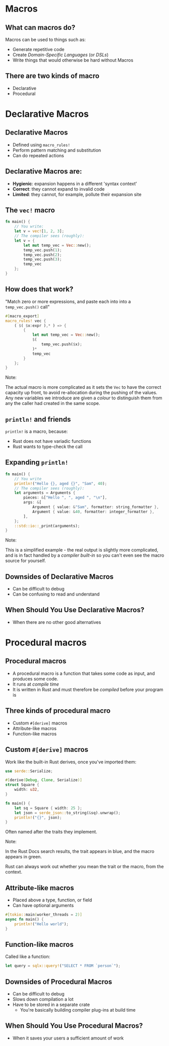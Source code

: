 # Macros

## What can macros do?

Macros can be used to things such as:

* Generate repetitive code
* Create *Domain-Specific Languages* (or *DSLs*)
* Write things that would otherwise be hard without Macros

## There are two kinds of macro

* Declarative
* Procedural

# Declarative Macros

## Declarative Macros

* Defined using `macro_rules!`
* Perform pattern matching and substitution
* Can do repeated actions

## Declarative Macros are:

* __Hygienic__: expansion happens in a different 'syntax context'
* __Correct__: they cannot expand to invalid code
* __Limited__: they cannot, for example, pollute their expansion site

## The `vec!` macro

```rust [1-10|2-3|4-11]
fn main() {
    // You write:
    let v = vec![1, 2, 3];
    // The compiler sees (roughly):
    let v = {
        let mut temp_vec = Vec::new();
        temp_vec.push(1);
        temp_vec.push(2);
        temp_vec.push(3);
        temp_vec
    };
}
```

## How does that work?

"Match zero or more expressions, and paste each into into a `temp_vec.push()` call"

```rust [1-12|1|2|3|4-10|6-8]
#[macro_export]
macro_rules! vec {
    ( $( $x:expr ),* ) => {
        {
            let mut temp_vec = Vec::new();
            $(
                temp_vec.push($x);
            )*
            temp_vec
        }
    };
}
```

Note:

The actual macro is more complicated as it sets the `Vec` to have the correct capacity up front, to avoid re-allocation during the pushing of the values. Any new variables we introduce are given a *colour* to distinguish them from any the caller had created in the same scope.

## `println!` and friends

`println!` is a macro, because:

* Rust does not have variadic functions
* Rust wants to type-check the call

## Expanding `println!`

```rust ignore []
fn main() {
    // You write
    println!("Hello {}, aged {}", "Sam", 40);
    // The compiler sees (roughly):
    let arguments = Arguments {
        pieces: &["Hello ", ", aged ", "\n"],
        args: &[
            Argument { value: &"Sam", formatter: string_formatter },
            Argument { value: &40, formatter: integer_formatter },
        ],
    };
    ::std::io::_print(arguments);
}
```

Note:

This is a simplified example - the real output is slightly more complicated, and is in fact handled by a *compiler built-in* so you can't even see the macro source for yourself.

## Downsides of Declarative Macros

* Can be difficult to debug
* Can be confusing to read and understand

## When Should You Use Declarative Macros?

* When there are no other good alternatives

# Procedural macros

## Procedural macros

* A procedural macro is a function that takes some code as input, and produces some code.
* It runs at *compile time*
* It is written in Rust and must therefore be *compiled* before your program is

## Three kinds of procedural macro

* Custom `#[derive]` macros
* Attribute-like macros
* Function-like macros

## Custom `#[derive]` macros

Work like the built-in Rust derives, once you've imported them:

```rust ignore []
use serde::Serialize;

#[derive(Debug, Clone, Serialize)]
struct Square {
    width: u32,
}

fn main() {
    let sq = Square { width: 25 };
    let json = serde_json::to_string(&sq).unwrap();
    println!("{}", json);
}
```

Often named after the traits they implement.

Note:

In the Rust Docs search results, the trait appears in blue, and the macro appears in green.

Rust can always work out whether you mean the trait or the macro, from the context.

## Attribute-like macros

* Placed above a type, function, or field
* Can have optional arguments

```rust ignore []
#[tokio::main(worker_threads = 2)]
async fn main() {
    println!("Hello world");
}
```

## Function-like macros

Called like a function:

```rust ignore
let query = sqlx::query!("SELECT * FROM `person`");
```

## Downsides of Procedural Macros

* Can be difficult to debug
* Slows down compilation a lot
* Have to be stored in a separate crate
  * You're basically building compiler plug-ins at build time

## When Should You Use Procedural Macros?

* When it saves your users a sufficient amount of work
